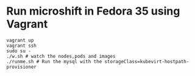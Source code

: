 # Run microshift in Fedora 35 using Vagrant
```
vagrant up
vagrant ssh
sudo su -
./w.sh # watch the nodes,pods and images
./runme.sh # Run the mysql with the storageClass=kubevirt-hostpath-provisioner
```
